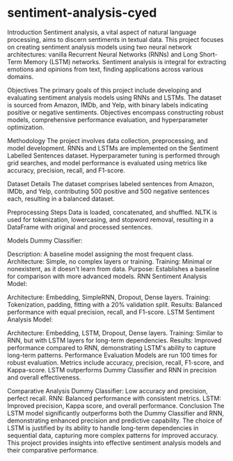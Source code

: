 # sentiment-analysis-cyed

Introduction
Sentiment analysis, a vital aspect of natural language processing, aims to discern sentiments in textual data. This project focuses on creating sentiment analysis models using two neural network architectures: vanilla Recurrent Neural Networks (RNNs) and Long Short-Term Memory (LSTM) networks. Sentiment analysis is integral for extracting emotions and opinions from text, finding applications across various domains.

Objectives
The primary goals of this project include developing and evaluating sentiment analysis models using RNNs and LSTMs. The dataset is sourced from Amazon, IMDb, and Yelp, with binary labels indicating positive or negative sentiments. Objectives encompass constructing robust models, comprehensive performance evaluation, and hyperparameter optimization.

Methodology
The project involves data collection, preprocessing, and model development. RNNs and LSTMs are implemented on the Sentiment Labelled Sentences dataset. Hyperparameter tuning is performed through grid searches, and model performance is evaluated using metrics like accuracy, precision, recall, and F1-score.

Dataset Details
The dataset comprises labeled sentences from Amazon, IMDb, and Yelp, contributing 500 positive and 500 negative sentences each, resulting in a balanced dataset.

Preprocessing Steps
Data is loaded, concatenated, and shuffled. NLTK is used for tokenization, lowercasing, and stopword removal, resulting in a DataFrame with original and processed sentences.

Models
Dummy Classifier:

Description: A baseline model assigning the most frequent class.
Architecture: Simple, no complex layers or training.
Training: Minimal or nonexistent, as it doesn't learn from data.
Purpose: Establishes a baseline for comparison with more advanced models.
RNN Sentiment Analysis Model:

Architecture: Embedding, SimpleRNN, Dropout, Dense layers.
Training: Tokenization, padding, fitting with a 20% validation split.
Results: Balanced performance with equal precision, recall, and F1-score.
LSTM Sentiment Analysis Model:

Architecture: Embedding, LSTM, Dropout, Dense layers.
Training: Similar to RNN, but with LSTM layers for long-term dependencies.
Results: Improved performance compared to RNN, demonstrating LSTM's ability to capture long-term patterns.
Performance Evaluation
Models are run 100 times for robust evaluation. Metrics include accuracy, precision, recall, F1-score, and Kappa-score. LSTM outperforms Dummy Classifier and RNN in precision and overall effectiveness.

Comparative Analysis
Dummy Classifier: Low accuracy and precision, perfect recall.
RNN: Balanced performance with consistent metrics.
LSTM: Improved precision, Kappa score, and overall performance.
Conclusion
The LSTM model significantly outperforms both the Dummy Classifier and RNN, demonstrating enhanced precision and predictive capability. The choice of LSTM is justified by its ability to handle long-term dependencies in sequential data, capturing more complex patterns for improved accuracy. This project provides insights into effective sentiment analysis models and their comparative performance.
